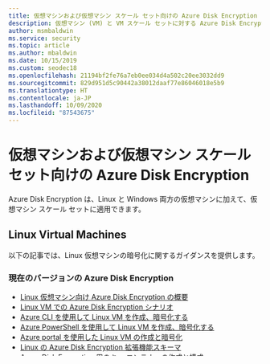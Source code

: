 ```yaml
---
title: 仮想マシンおよび仮想マシン スケール セット向けの Azure Disk Encryption
description: 仮想マシン (VM) と VM スケール セットに対する Azure Disk Encryption について説明します。 Azure Disk Encryption は、Linux と Windows の両方の VM で動作します。
author: msmbaldwin
ms.service: security
ms.topic: article
ms.author: mbaldwin
ms.date: 10/15/2019
ms.custom: seodec18
ms.openlocfilehash: 21194bf2fe76a7eb0ee034d4a502c20ee3032dd9
ms.sourcegitcommit: 829d951d5c90442a38012daaf77e86046018e5b9
ms.translationtype: HT
ms.contentlocale: ja-JP
ms.lasthandoff: 10/09/2020
ms.locfileid: "87543675"
---
```

# <a name="azure-disk-encryption-for-virtual-machines-and-virtual-machine-scale-sets"></a>仮想マシンおよび仮想マシン スケール セット向けの Azure Disk Encryption

Azure Disk Encryption は、Linux と Windows 両方の仮想マシンに加えて、仮想マシン スケール セットに適用できます。 

## <a name="linux-virtual-machines"></a>Linux Virtual Machines

以下の記事では、Linux 仮想マシンの暗号化に関するガイダンスを提供します。

### <a name="current-version-of-azure-disk-encryption"></a>現在のバージョンの Azure Disk Encryption

- [Linux 仮想マシン向け Azure Disk Encryption の概要](../../virtual-machines/linux/disk-encryption-overview.md)
- [Linux VM での Azure Disk Encryption シナリオ](../../virtual-machines/linux/disk-encryption-linux.md)
- [Azure CLI を使用して Linux VM を作成、暗号化する](../../virtual-machines/linux/disk-encryption-cli-quickstart.md)
- [Azure PowerShell を使用して Linux VM を作成、暗号化する](../../virtual-machines/linux/disk-encryption-powershell-quickstart.md)
- [Azure portal を使用した Linux VM の作成と暗号化](../../virtual-machines/linux/disk-encryption-portal-quickstart.md)
- [Linux の Azure Disk Encryption 拡張機能スキーマ](../../virtual-machines/extensions/azure-disk-enc-linux.md)
- [Azure Disk Encryption 用のキー コンテナーの作成と構成](../../virtual-machines/linux/disk-encryption-key-vault.md)
- [Azure Disk Encryption のサンプル スクリプト](../../virtual-machines/linux/disk-encryption-sample-scripts.md)
- [Azure Disk Encryption のトラブルシューティング](../../virtual-machines/linux/disk-encryption-troubleshooting.md)
- [Azure Disk Encryption に関してよく寄せられる質問](../../virtual-machines/linux/disk-encryption-faq.md)

### <a name="azure-disk-encryption-with-azure-ad-previous-version"></a>Azure AD を使用した Azure ディスク暗号化 (以前のバージョン)

- [Linux 仮想マシン向けの Azure AD を使用した Azure Disk Encryption の概要](../../virtual-machines/linux/disk-encryption-overview-aad.md)
- [Linux VM での Azure AD を使用した Azure Disk Encryption のシナリオ](../../virtual-machines/linux/disk-encryption-linux.md)
- [Azure AD を使用した Azure Disk Encryption 用のキー コンテナーの作成と構成 (以前のリリース)](../../virtual-machines/linux/disk-encryption-key-vault-aad.md)

## <a name="windows-virtual-machines"></a>Windows Virtual Machines

以下の記事では、Windows 仮想マシンの暗号化に関するガイダンスを提供します。

### <a name="current-version-of-azure-disk-encryption"></a>現在のバージョンの Azure Disk Encryption

- [Windows 仮想マシン向け Azure Disk Encryption の概要](../../virtual-machines/windows/disk-encryption-overview.md)
- [Windows VM での Azure Disk Encryption シナリオ](../../virtual-machines/windows/disk-encryption-windows.md)
- [Azure CLI を使用して Windows VM を作成、暗号化する](../../virtual-machines/windows/disk-encryption-cli-quickstart.md)
- [Azure PowerShell を使用して Windows VM を作成、暗号化する](../../virtual-machines/windows/disk-encryption-powershell-quickstart.md)
- [Azure portal を使用した Windows 仮想マシンの作成と暗号化](../../virtual-machines/windows/disk-encryption-portal-quickstart.md)
- [Windows の Azure Disk Encryption 拡張機能スキーマ](../../virtual-machines/extensions/azure-disk-enc-windows.md)
- [Azure Disk Encryption 用のキー コンテナーの作成と構成](../../virtual-machines/windows/disk-encryption-key-vault.md)
- [Azure Disk Encryption のサンプル スクリプト](../../virtual-machines/windows/disk-encryption-sample-scripts.md)
- [Azure Disk Encryption のトラブルシューティング](../../virtual-machines/windows/disk-encryption-troubleshooting.md)
- [Azure Disk Encryption に関してよく寄せられる質問](../../virtual-machines/windows/disk-encryption-faq.md)

### <a name="azure-disk-encryption-with-azure-ad-previous-version"></a>Azure AD を使用した Azure ディスク暗号化 (以前のバージョン)

- [Windows 仮想マシン向けの Azure AD を使用した Azure Disk Encryption の概要](../../virtual-machines/windows/disk-encryption-overview-aad.md)
- [Windows VM での Azure AD を使用した Azure Disk Encryption のシナリオ](../../virtual-machines/windows/disk-encryption-windows.md)
- [Azure AD を使用した Azure Disk Encryption 用のキー コンテナーの作成と構成 (以前のリリース)](../../virtual-machines/windows/disk-encryption-key-vault-aad.md)

## <a name="virtual-machine-scale-sets"></a>仮想マシン スケール セット

以下の記事では、仮想マシン スケール セットの暗号化に関するガイダンスを提供します。

- [仮想マシン スケール セット向け Azure Disk Encryption の概要](../../virtual-machine-scale-sets/disk-encryption-overview.md) 
- [Azure CLI を使用して仮想マシン スケール セットを暗号化する](../../virtual-machine-scale-sets/disk-encryption-cli.md) 
- [Azure PowerShell を使用して仮想マシン スケール セットを暗号化する](../../virtual-machine-scale-sets/disk-encryption-powershell.md)
- [Azure Resource Manager を使用して仮想マシン スケール セットを暗号化する](../../virtual-machine-scale-sets/disk-encryption-azure-resource-manager.md)
- [Azure Disk Encryption のキー コンテナーを作成して構成する](../../virtual-machine-scale-sets/disk-encryption-key-vault.md)
- [Azure Disk Encryption を仮想マシン スケール セットの拡張機能のシーケンス処理と共に使用する](../../virtual-machine-scale-sets/disk-encryption-extension-sequencing.md)

## <a name="next-steps"></a>次のステップ

- [Azure 暗号化の概要](encryption-overview.md)
- [保存データの暗号化](encryption-atrest.md)
- [データ セキュリティと暗号化のベスト プラクティス](data-encryption-best-practices.md)
